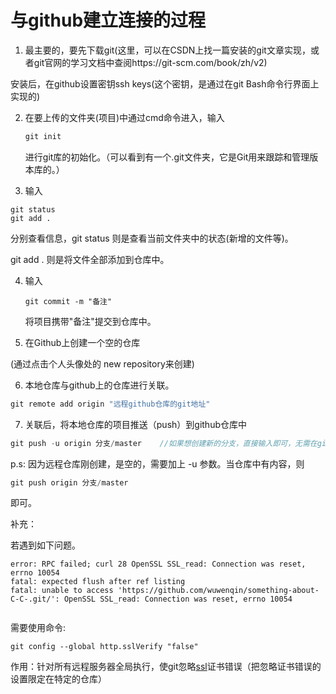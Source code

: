 # 与github建立连接的过程

1. 最主要的，要先下载git(这里，可以在CSDN上找一篇安装的git文章实现，或者git官网的学习文档中查阅https://git-scm.com/book/zh/v2)

安装后，在github设置密钥ssh keys(这个密钥，是通过在git Bash命令行界面上实现的) 

2. 在要上传的文件夹(项目)中通过cmd命令进入，输入
   
   ```c++
   git init
   ```
   
   进行git库的初始化。（可以看到有一个.git文件夹，它是Git用来跟踪和管理版本库的。）

3. 输入

```git
git status 
git add .
```

分别查看信息，git status 则是查看当前文件夹中的状态(新增的文件等)。

git add . 则是将文件全部添加到仓库中。

4. 输入 
   
   ```git
   git commit -m "备注"
   ```
   
   将项目携带"备注"提交到仓库中。

5. 在Github上创建一个空的仓库

(通过点击个人头像处的 new repository来创建)

6. 本地仓库与github上的仓库进行关联。

```c++
git remote add origin "远程github仓库的git地址"
```

7. 关联后，将本地仓库的项目推送（push）到github仓库中

```c++
git push -u origin 分支/master    //如果想创建新的分支，直接输入即可，无需在github上创建
```

p.s:  因为远程仓库刚创建，是空的，需要加上 -u 参数。当仓库中有内容，则

```c++
git push origin 分支/master
```

即可。



补充：

若遇到如下问题。

```git
error: RPC failed; curl 28 OpenSSL SSL_read: Connection was reset, errno 10054
fatal: expected flush after ref listingfatal: unable to access 'https://github.com/wuwenqin/something-about-C-C-.git/': OpenSSL SSL_read: Connection was reset, errno 10054


```

需要使用命令:

```git
git config --global http.sslVerify "false"
```

作用：针对所有远程服务器全局执行，使git忽略[ssl](https://so.csdn.net/so/search?q=ssl&spm=1001.2101.3001.7020)证书错误（把忽略证书错误的设置限定在特定的仓库）
